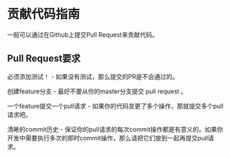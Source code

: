 # 贡献代码指南  
一般可以通过在Github上提交Pull Request来贡献代码。

## Pull Request要求  

必须添加测试！ - 如果没有测试，那么提交的PR是不会通过的。  

创建feature分支 - 最好不要从你的master分支提交 pull request 。 

一个feature提交一个pull请求 - 如果你的代码变更了多个操作，那就提交多个pull请求吧。

清晰的commit历史 - 保证你的pull请求的每次commit操作都是有意义的。如果你开发中需要执行多次的即时commit操作，那么请把它们放到一起再提交pull请求。
